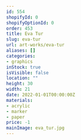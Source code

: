 ```yaml
---
id: 554
shopifyId: 0
shopifyOptionId: 0
order: 453
title: Eva Tur
slug: eva-tur
url: art-works/eva-tur
aliases: []
categories:
- graphics
inStock: true
isVisible: false
location: ""
height: 30
width: 21
date: 2022-01-01T00:00:00Z
materials:
- acrylic
- marker
- paper
price: -1
mainImage: eva_tur.jpg
---
```

